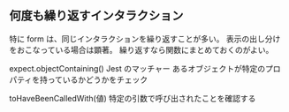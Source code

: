 ## 何度も繰り返すインタラクション

特に form は、同じインタラクションを繰り返すことが多い。
表示の出し分けをおこなっている場合は顕著。
繰り返すなら関数にまとめておくのがよい。

expect.objectContaining()
Jest のマッチャー
あるオブジェクトが特定のプロパティを持っているかどうかをチェック

toHaveBeenCalledWith(値)
特定の引数で呼び出されたことを確認する
